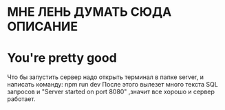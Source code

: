 # МНЕ ЛЕНЬ ДУМАТЬ СЮДА ОПИСАНИЕ
# You're pretty good


Что бы запустить сервер надо открыть терминал в папке server, и написать команду: npm run dev
После этого вылезет много текста SQL запросов и "Server started on port 8080" ,значит все хорошо и сервер работает.
